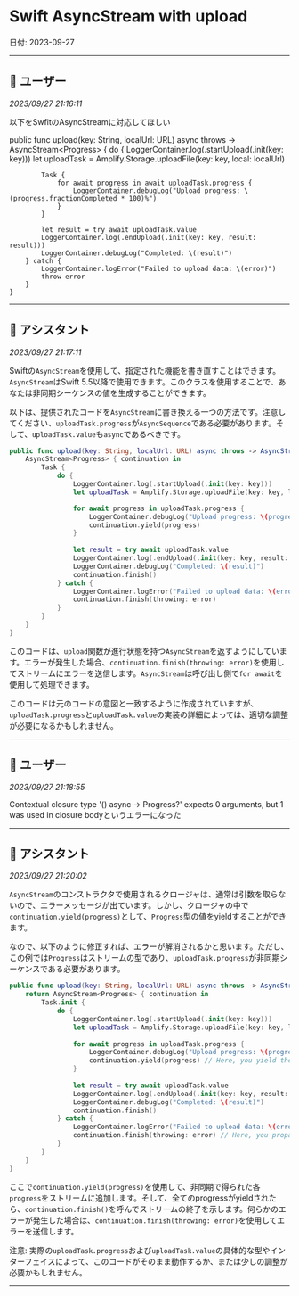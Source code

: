 # Swift AsyncStream with upload

日付: 2023-09-27

---

## 👤 ユーザー
*2023/09/27 21:16:11*

以下をSwfitのAsyncStreamに対応してほしい

public func upload(key: String, localUrl: URL) async throws -&gt; AsyncStream&lt;Progress&gt; {
        do {
            LoggerContainer.log(.startUpload(.init(key: key)))
            let uploadTask = Amplify.Storage.uploadFile(key: key, local: localUrl)

            Task {
                for await progress in await uploadTask.progress {
                    LoggerContainer.debugLog("Upload progress: \(progress.fractionCompleted * 100)%")
                }
            }

            let result = try await uploadTask.value
            LoggerContainer.log(.endUpload(.init(key: key, result: result)))
            LoggerContainer.debugLog("Completed: \(result)")
        } catch {
            LoggerContainer.logError("Failed to upload data: \(error)")
            throw error
        }
    }

---

## 🤖 アシスタント
*2023/09/27 21:17:11*

Swiftの`AsyncStream`を使用して、指定された機能を書き直すことはできます。`AsyncStream`はSwift 5.5以降で使用できます。このクラスを使用することで、あなたは非同期シーケンスの値を生成することができます。

以下は、提供されたコードを`AsyncStream`に書き換える一つの方法です。注意してください、`uploadTask.progress`が`AsyncSequence`である必要があります。そして、`uploadTask.value`も`async`であるべきです。

```swift
public func upload(key: String, localUrl: URL) async throws -> AsyncStream<Progress> {
    AsyncStream<Progress> { continuation in
        Task {
            do {
                LoggerContainer.log(.startUpload(.init(key: key)))
                let uploadTask = Amplify.Storage.uploadFile(key: key, local: localUrl)

                for await progress in uploadTask.progress {
                    LoggerContainer.debugLog("Upload progress: \(progress.fractionCompleted * 100)%")
                    continuation.yield(progress)
                }
                
                let result = try await uploadTask.value
                LoggerContainer.log(.endUpload(.init(key: key, result: result)))
                LoggerContainer.debugLog("Completed: \(result)")
                continuation.finish()
            } catch {
                LoggerContainer.logError("Failed to upload data: \(error)")
                continuation.finish(throwing: error)
            }
        }
    }
}
```

このコードは、`upload`関数が進行状態を持つ`AsyncStream`を返すようにしています。エラーが発生した場合、`continuation.finish(throwing: error)`を使用してストリームにエラーを送信します。`AsyncStream`は呼び出し側で`for await`を使用して処理できます。

このコードは元のコードの意図と一致するように作成されていますが、`uploadTask.progress`と`uploadTask.value`の実装の詳細によっては、適切な調整が必要になるかもしれません。

---

## 👤 ユーザー
*2023/09/27 21:18:55*

Contextual closure type '() async -&gt; Progress?' expects 0 arguments, but 1 was used in closure bodyというエラーになった

---

## 🤖 アシスタント
*2023/09/27 21:20:02*

`AsyncStream`のコンストラクタで使用されるクロージャは、通常は引数を取らないので、エラーメッセージが出ています。しかし、クロージャの中で`continuation.yield(progress)`として、`Progress`型の値をyieldすることができます。

なので、以下のように修正すれば、エラーが解消されるかと思います。ただし、この例では`Progress`はストリームの型であり、`uploadTask.progress`が非同期シーケンスである必要があります。

```swift
public func upload(key: String, localUrl: URL) async throws -> AsyncStream<Progress> {
    return AsyncStream<Progress> { continuation in
        Task.init {
            do {
                LoggerContainer.log(.startUpload(.init(key: key)))
                let uploadTask = Amplify.Storage.uploadFile(key: key, local: localUrl)
                
                for await progress in uploadTask.progress {
                    LoggerContainer.debugLog("Upload progress: \(progress.fractionCompleted * 100)%")
                    continuation.yield(progress) // Here, you yield the progress.
                }
                
                let result = try await uploadTask.value
                LoggerContainer.log(.endUpload(.init(key: key, result: result)))
                LoggerContainer.debugLog("Completed: \(result)")
                continuation.finish()
            } catch {
                LoggerContainer.logError("Failed to upload data: \(error)")
                continuation.finish(throwing: error) // Here, you propagate the error.
            }
        }
    }
}
```

ここで`continuation.yield(progress)`を使用して、非同期で得られた各`progress`をストリームに追加します。そして、全てのprogressがyieldされたら、`continuation.finish()`を呼んでストリームの終了を示します。何らかのエラーが発生した場合は、`continuation.finish(throwing: error)`を使用してエラーを送信します。

注意: 実際の`uploadTask.progress`および`uploadTask.value`の具体的な型やインターフェイスによって、このコードがそのまま動作するか、または少しの調整が必要かもしれません。

---
